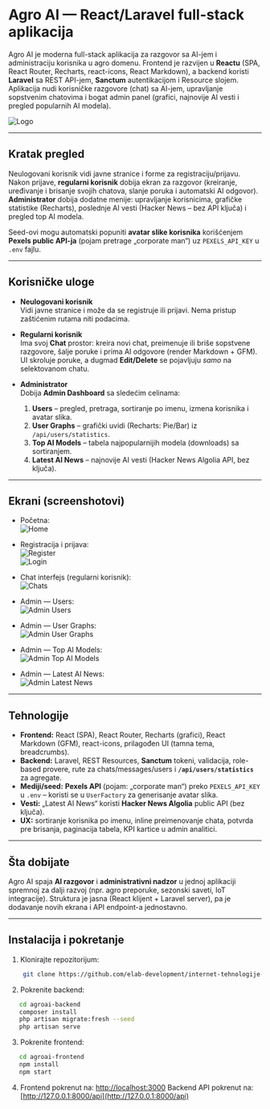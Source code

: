 # Agro AI — React/Laravel full-stack aplikacija

Agro AI je moderna full-stack aplikacija za razgovor sa AI-jem i administraciju korisnika u agro domenu. Frontend je razvijen u **Reactu** (SPA, React Router, Recharts, react-icons, React Markdown), a backend koristi **Laravel** sa REST API-jem, **Sanctum** autentikacijom i Resource slojem. Aplikacija nudi korisničke razgovore (chat) sa AI-jem, upravljanje sopstvenim chatovima i bogat admin panel (grafici, najnovije AI vesti i pregled popularnih AI modela).

![Logo](./images/Logo.png)

---

## Kratak pregled

Neulogovani korisnik vidi javne stranice i forme za registraciju/prijavu. Nakon prijave, **regularni korisnik** dobija ekran za razgovor (kreiranje, uređivanje i brisanje svojih chatova, slanje poruka i automatski AI odgovor). **Administrator** dobija dodatne menije: upravljanje korisnicima, grafičke statistike (Recharts), poslednje AI vesti (Hacker News – bez API ključa) i pregled top AI modela.

Seed-ovi mogu automatski popuniti **avatar slike korisnika** korišćenjem **Pexels public API-ja** (pojam pretrage „corporate man“) uz `PEXELS_API_KEY` u `.env` fajlu.

---

## Korisničke uloge

- **Neulogovani korisnik**  
  Vidi javne stranice i može da se registruje ili prijavi. Nema pristup zaštićenim rutama niti podacima.

- **Regularni korisnik**  
  Ima svoj **Chat** prostor: kreira novi chat, preimenuje ili briše sopstvene razgovore, šalje poruke i prima AI odgovore (render Markdown + GFM). UI skroluje poruke, a dugmad **Edit/Delete** se pojavljuju *samo* na selektovanom chatu.

- **Administrator**  
  Dobija **Admin Dashboard** sa sledećim celinama:  
  1) **Users** – pregled, pretraga, sortiranje po imenu, izmena korisnika i avatar slika.  
  2) **User Graphs** – grafički uvidi (Recharts: Pie/Bar) iz `/api/users/statistics`.  
  3) **Top AI Models** – tabela najpopularnijih modela (downloads) sa sortiranjem.  
  4) **Latest AI News** – najnovije AI vesti (Hacker News Algolia API, bez ključa).

---

## Ekrani (screenshotovi)

- Početna:  
  ![Home](./images/Home.png)

- Registracija i prijava:  
  ![Register](./images/Register.png)  
  ![Login](./images/Login.png)

- Chat interfejs (regularni korisnik):  
  ![Chats](./images/Chats.png)

- Admin — Users:  
  ![Admin Users](./images/Admin%20Users.png)

- Admin — User Graphs:  
  ![Admin User Graphs](./images/Admin%20User%20Graphs.png)

- Admin — Top AI Models:  
  ![Admin Top AI Models](./images/Admin%20Top%20AI%20Models.png)

- Admin — Latest AI News:  
  ![Admin Latest News](./images/Admin%20Latest%20News.png)

---

## Tehnologije

- **Frontend:** React (SPA), React Router, Recharts (grafici), React Markdown (GFM), react-icons, prilagođen UI (tamna tema, breadcrumbs).  
- **Backend:** Laravel, REST Resources, **Sanctum** tokeni, validacija, role-based provere, rute za chats/messages/users i **`/api/users/statistics`** za agregate.  
- **Mediji/seed:** **Pexels API** (pojam: „corporate man“) preko `PEXELS_API_KEY` u `.env` – koristi se u `UserFactory` za generisanje avatar slika.  
- **Vesti:** „Latest AI News“ koristi **Hacker News Algolia** public API (bez ključa).  
- **UX:** sortiranje korisnika po imenu, inline preimenovanje chata, potvrda pre brisanja, paginacija tabela, KPI kartice u admin analitici.

---

## Šta dobijate

Agro AI spaja **AI razgovor** i **administrativni nadzor** u jednoj aplikaciji spremnoj za dalji razvoj (npr. agro preporuke, sezonski saveti, IoT integracije). Struktura je jasna (React klijent + Laravel server), pa je dodavanje novih ekrana i API endpoint-a jednostavno.


---
Instalacija i pokretanje
---------------------------

1. Klonirajte repozitorijum:
```bash
    git clone https://github.com/elab-development/internet-tehnologije-2024-projekat-agroai_chatbot_20210030_20210164.git
```
2. Pokrenite backend:
```bash
   cd agroai-backend
   composer install
   php artisan migrate:fresh --seed
   php artisan serve
```
    
3. Pokrenite frontend:
```bash
   cd agroai-frontend
   npm install
   npm start
```
    
4.  Frontend pokrenut na: [http://localhost:3000](http://localhost:3000) Backend API pokrenut na: [http://127.0.0.1:8000/api](http://127.0.0.1:8000/api)